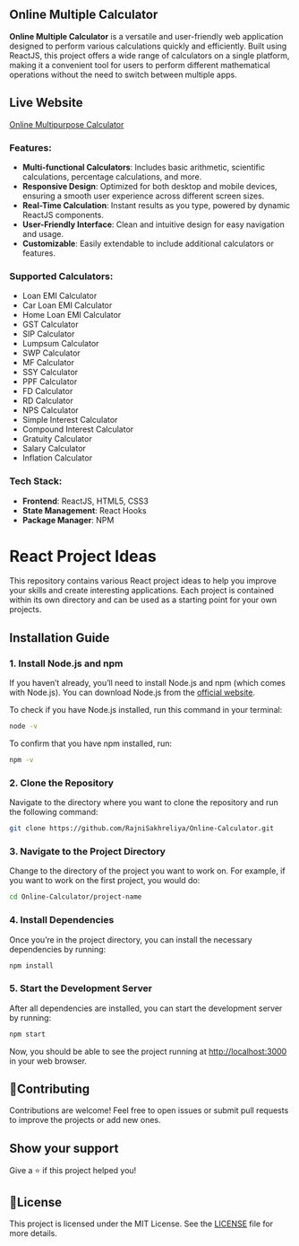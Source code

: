 ## Online Multiple Calculator

**Online Multiple Calculator** is a versatile and user-friendly web application designed to perform various calculations quickly and efficiently. Built using ReactJS, this project offers a wide range of calculators on a single platform, making it a convenient tool for users to perform different mathematical operations without the need to switch between multiple apps.

## Live Website
[Online Multipurpose Calculator](https://online-calculator-gilt.vercel.app)

### Features:

- **Multi-functional Calculators**: Includes basic arithmetic, scientific calculations, percentage calculations, and more.
- **Responsive Design**: Optimized for both desktop and mobile devices, ensuring a smooth user experience across different screen sizes.
- **Real-Time Calculation**: Instant results as you type, powered by dynamic ReactJS components.
- **User-Friendly Interface**: Clean and intuitive design for easy navigation and usage.
- **Customizable**: Easily extendable to include additional calculators or features.

### Supported Calculators:
- Loan EMI Calculator
- Car Loan EMI Calculator
- Home Loan EMI Calculator
- GST Calculator
- SIP Calculator
- Lumpsum Calculator
- SWP Calculator
- MF Calculator
- SSY Calculator
- PPF Calculator
- FD Calculator
- RD Calculator
- NPS Calculator
- Simple Interest Calculator
- Compound Interest Calculator
- Gratuity Calculator
- Salary Calculator
- Inflation Calculator
  
### Tech Stack:

- **Frontend**: ReactJS, HTML5, CSS3
- **State Management**: React Hooks
- **Package Manager**: NPM

# React Project Ideas

This repository contains various React project ideas to help you improve your skills and create interesting applications. Each project is contained within its own directory and can be used as a starting point for your own projects.

## Installation Guide

### 1. Install Node.js and npm
If you haven’t already, you’ll need to install Node.js and npm (which comes with Node.js). You can download Node.js from the [official website](https://nodejs.org/).

To check if you have Node.js installed, run this command in your terminal:

```bash
node -v
```

To confirm that you have npm installed, run:

```bash
npm -v
```
### 2. Clone the Repository
Navigate to the directory where you want to clone the repository and run the following command:

```bash
git clone https://github.com/RajniSakhreliya/Online-Calculator.git
```

### 3. Navigate to the Project Directory
Change to the directory of the project you want to work on. For example, if you want to work on the first project, you would do:

```bash
cd Online-Calculator/project-name
```

### 4. Install Dependencies
Once you’re in the project directory, you can install the necessary dependencies by running:

```bash
npm install
```

### 5. Start the Development Server
After all dependencies are installed, you can start the development server by running:

```bash
npm start
```

Now, you should be able to see the project running at [http://localhost:3000](http://localhost:3000) in your web browser.

## 🤝Contributing
Contributions are welcome! Feel free to open issues or submit pull requests to improve the projects or add new ones.

## Show your support
Give a ⭐️ if this project helped you!

## 📝License
This project is licensed under the MIT License. See the [LICENSE](LICENSE) file for more details.
```